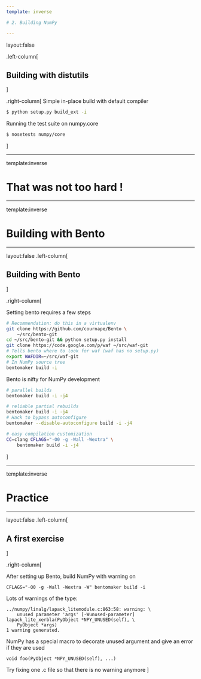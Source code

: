 ```yaml
---
template: inverse

# 2. Building NumPy

---
```

layout:false

.left-column[
  ## Building with distutils
]

.right-column[
Simple in-place build with default compiler

```bash
$ python setup.py build_ext -i
```

Running the test suite on numpy.core

```bash
$ nosetests numpy/core
```

]

---
template:inverse

# That was not too hard !

<!-- another pic here -->

---
template:inverse
# Building with Bento

---

layout:false
.left-column[
 ## Building with Bento
]

.right-column[

Setting bento requires a few steps

```bash
# Recommendation: do this in a virtualenv
git clone https://github.com/cournape/Bento \
	~/src/bento-git
cd ~/src/bento-git && python setup.py install
git clone https://code.google.com/p/waf ~/src/waf-git
# Tells bento where to look for waf (waf has no setup.py)
export WAFDIR=~/src/waf-git
# In NumPy source tree
bentomaker build -i
```

Bento is nifty for NumPy development

```bash
# parallel builds
bentomaker build -i -j4
```

```bash
# reliable partial rebuilds
bentomaker build -i -j4
# Hack to bypass autoconfigure
bentomaker --disable-autoconfigure build -i -j4
```

```bash
# easy compilation customization
CC=clang CFLAGS="-O0 -g -Wall -Wextra" \
	bentomaker build -i -j4
```

]

---
template:inverse
# Practice
---

layout:false
.left-column[
 ## A first exercise
]

.right-column[

After setting up Bento, build NumPy with warning on

```
CFLAGS="-O0 -g -Wall -Wextra -W" bentomaker build -i
```

Lots of warnings of the type:

```
../numpy/linalg/lapack_litemodule.c:863:58: warning: \
	unused parameter 'args' [-Wunused-parameter]
lapack_lite_xerbla(PyObject *NPY_UNUSED(self), \
	PyObject *args)
1 warning generated.
```

NumPy has a special macro to decorate unused argument and give an error if they are used

```
void foo(PyObject *NPY_UNUSED(self), ...)
```

Try fixing one .c file so that there is no warning anymore
]
